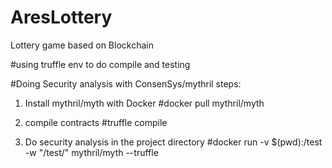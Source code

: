 # AresLottery
Lottery game based on Blockchain

#using truffle env to do compile and testing 

#Doing Security analysis with ConsenSys/mythril 
steps:
1. Install mythril/myth with Docker
    #docker pull mythril/myth  

2. compile contracts
    #truffle compile 
    
3. Do security analysis in the project directory
    #docker run -v $(pwd):/test -w "/test/" mythril/myth --truffle


